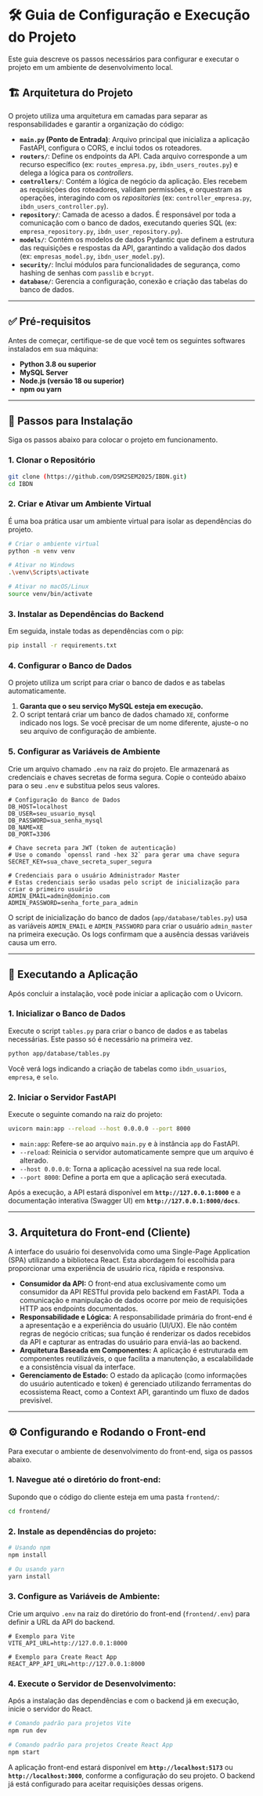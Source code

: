# 🛠️ Guia de Configuração e Execução do Projeto

Este guia descreve os passos necessários para configurar e executar o projeto em um ambiente de desenvolvimento local.

## 🏗️ Arquitetura do Projeto

O projeto utiliza uma arquitetura em camadas para separar as responsabilidades e garantir a organização do código:

* **`main.py` (Ponto de Entrada)**: Arquivo principal que inicializa a aplicação FastAPI, configura o CORS, e inclui todos os roteadores.
* **`routers/`**: Define os endpoints da API. Cada arquivo corresponde a um recurso específico (ex: `routes_empresa.py`, `ibdn_users_routes.py`) e delega a lógica para os *controllers*.
* **`controllers/`**: Contém a lógica de negócio da aplicação. Eles recebem as requisições dos roteadores, validam permissões, e orquestram as operações, interagindo com os *repositories* (ex: `controller_empresa.py`, `ibdn_users_controller.py`).
* **`repository/`**: Camada de acesso a dados. É responsável por toda a comunicação com o banco de dados, executando queries SQL (ex: `empresa_repository.py`, `ibdn_user_repository.py`).
* **`models/`**: Contém os modelos de dados Pydantic que definem a estrutura das requisições e respostas da API, garantindo a validação dos dados (ex: `empresas_model.py`, `ibdn_user_model.py`).
* **`security/`**: Inclui módulos para funcionalidades de segurança, como hashing de senhas com `passlib` e `bcrypt`.
* **`database/`**: Gerencia a configuração, conexão e criação das tabelas do banco de dados.

---

## ✅ Pré-requisitos

Antes de começar, certifique-se de que você tem os seguintes softwares instalados em sua máquina:

* **Python 3.8 ou superior**
* **MySQL Server**
* **Node.js (versão 18 ou superior)**
* **npm ou yarn**

---

## 🚀 Passos para Instalação

Siga os passos abaixo para colocar o projeto em funcionamento.

### 1. Clonar o Repositório

```bash
git clone (https://github.com/DSM2SEM2025/IBDN.git)
cd IBDN
```

### 2. Criar e Ativar um Ambiente Virtual

É uma boa prática usar um ambiente virtual para isolar as dependências do projeto.

```bash
# Criar o ambiente virtual
python -m venv venv

# Ativar no Windows
.\venv\Scripts\activate

# Ativar no macOS/Linux
source venv/bin/activate
```

### 3. Instalar as Dependências do Backend

Em seguida, instale todas as dependências com o pip:

```bash
pip install -r requirements.txt
```

### 4. Configurar o Banco de Dados

O projeto utiliza um script para criar o banco de dados e as tabelas automaticamente.

1. **Garanta que o seu serviço MySQL esteja em execução.**
2. O script tentará criar um banco de dados chamado `XE`, conforme indicado nos logs. Se você precisar de um nome diferente, ajuste-o no seu arquivo de configuração de ambiente.

### 5. Configurar as Variáveis de Ambiente

Crie um arquivo chamado `.env` na raiz do projeto. Ele armazenará as credenciais e chaves secretas de forma segura. Copie o conteúdo abaixo para o seu `.env` e substitua pelos seus valores.

```env
# Configuração do Banco de Dados
DB_HOST=localhost
DB_USER=seu_usuario_mysql
DB_PASSWORD=sua_senha_mysql
DB_NAME=XE
DB_PORT=3306

# Chave secreta para JWT (token de autenticação)
# Use o comando `openssl rand -hex 32` para gerar uma chave segura
SECRET_KEY=sua_chave_secreta_super_segura

# Credenciais para o usuário Administrador Master
# Estas credenciais serão usadas pelo script de inicialização para criar o primeiro usuário
ADMIN_EMAIL=admin@dominio.com
ADMIN_PASSWORD=senha_forte_para_admin
```

O script de inicialização do banco de dados (`app/database/tables.py`) usa as variáveis `ADMIN_EMAIL` e `ADMIN_PASSWORD` para criar o usuário `admin_master` na primeira execução. Os logs confirmam que a ausência dessas variáveis causa um erro.

---

## 🏃 Executando a Aplicação

Após concluir a instalação, você pode iniciar a aplicação com o Uvicorn.

### 1. Inicializar o Banco de Dados

Execute o script `tables.py` para criar o banco de dados e as tabelas necessárias. Este passo só é necessário na primeira vez.

```bash
python app/database/tables.py
```

Você verá logs indicando a criação de tabelas como `ibdn_usuarios`, `empresa`, e `selo`.

### 2. Iniciar o Servidor FastAPI

Execute o seguinte comando na raiz do projeto:

```bash
uvicorn main:app --reload --host 0.0.0.0 --port 8000
```

* `main:app`: Refere-se ao arquivo `main.py` e à instância `app` do FastAPI.
* `--reload`: Reinicia o servidor automaticamente sempre que um arquivo é alterado.
* `--host 0.0.0.0`: Torna a aplicação acessível na sua rede local.
* `--port 8000`: Define a porta em que a aplicação será executada.

Após a execução, a API estará disponível em **`http://127.0.0.1:8000`** e a documentação interativa (Swagger UI) em **`http://127.0.0.1:8000/docs`**.

---

## 3. Arquitetura do Front-end (Cliente)

A interface do usuário foi desenvolvida como uma Single-Page Application (SPA) utilizando a biblioteca React. Esta abordagem foi escolhida para proporcionar uma experiência de usuário rica, rápida e responsiva.

- **Consumidor da API:** O front-end atua exclusivamente como um consumidor da API RESTful provida pelo backend em FastAPI. Toda a comunicação e manipulação de dados ocorre por meio de requisições HTTP aos endpoints documentados.
- **Responsabilidade e Lógica:** A responsabilidade primária do front-end é a apresentação e a experiência do usuário (UI/UX). Ele não contém regras de negócio críticas; sua função é renderizar os dados recebidos da API e capturar as entradas do usuário para enviá-las ao backend.
- **Arquitetura Baseada em Componentes:** A aplicação é estruturada em componentes reutilizáveis, o que facilita a manutenção, a escalabilidade e a consistência visual da interface.
- **Gerenciamento de Estado:** O estado da aplicação (como informações do usuário autenticado e token) é gerenciado utilizando ferramentas do ecossistema React, como a Context API, garantindo um fluxo de dados previsível.

---

## ⚙️ Configurando e Rodando o Front-end

Para executar o ambiente de desenvolvimento do front-end, siga os passos abaixo.

### 1. Navegue até o diretório do front-end:

Supondo que o código do cliente esteja em uma pasta `frontend/`:

```bash
cd frontend/
```

### 2. Instale as dependências do projeto:

```bash
# Usando npm
npm install

# Ou usando yarn
yarn install
```

### 3. Configure as Variáveis de Ambiente:

Crie um arquivo `.env` na raiz do diretório do front-end (`frontend/.env`) para definir a URL da API do backend.

```env
# Exemplo para Vite
VITE_API_URL=http://127.0.0.1:8000

# Exemplo para Create React App
REACT_APP_API_URL=http://127.0.0.1:8000
```

### 4. Execute o Servidor de Desenvolvimento:

Após a instalação das dependências e com o backend já em execução, inicie o servidor do React.

```bash
# Comando padrão para projetos Vite
npm run dev

# Comando padrão para projetos Create React App
npm start
```

A aplicação front-end estará disponível em **`http://localhost:5173`** ou **`http://localhost:3000`**, conforme a configuração do seu projeto. O backend já está configurado para aceitar requisições dessas origens.
